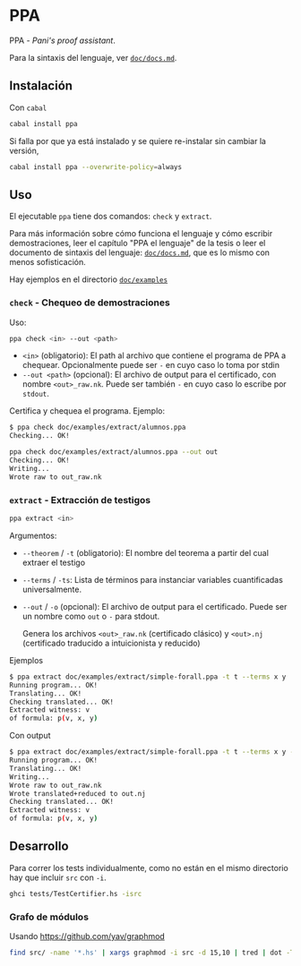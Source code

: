 # PPA

PPA - *Pani's proof assistant*.

Para la sintaxis del lenguaje, ver [`doc/docs.md`](doc/docs.md).

## Instalación

Con `cabal`

```bash
cabal install ppa
```

Si falla por que ya está instalado y se quiere re-instalar sin cambiar la
versión,

```bash
cabal install ppa --overwrite-policy=always
```

## Uso

El ejecutable `ppa` tiene dos comandos: `check` y `extract`.

Para más información sobre cómo funciona el lenguaje y cómo escribir
demostraciones, leer el capítulo "PPA el lenguaje" de la tesis o leer el
documento de sintaxis del lenguaje: [`doc/docs.md`](doc/docs.md), que es lo mismo con menos
sofisticación.

Hay ejemplos en el directorio [`doc/examples`](doc/examples/)

### `check` - Chequeo de demostraciones

Uso:

```bash
ppa check <in> --out <path>
```

- `<in>` (obligatorio): El path al archivo que contiene el programa de PPA a
  chequear. Opcionalmente puede ser `-` en cuyo caso lo toma por stdin
- `--out <path>` (opcional): El archivo de output para el certificado, con nombre
  `<out>_raw.nk`. Puede ser también `-` en cuyo caso lo escribe por `stdout`.

Certifica y chequea el programa. Ejemplo:

```bash
$ ppa check doc/examples/extract/alumnos.ppa               
Checking... OK!
```

```bash
ppa check doc/examples/extract/alumnos.ppa --out out
Checking... OK!
Writing...
Wrote raw to out_raw.nk
```

### `extract` - Extracción de testigos

```bash
ppa extract <in>
```

Argumentos:

- `--theorem` / `-t` (obligatorio): El nombre del teorema a partir del cual
  extraer el testigo
- `--terms` / `-ts`: Lista de términos para instanciar variables cuantificadas
  universalmente.
- `--out` / `-o` (opcional): El archivo de output para el certificado. Puede ser
  un nombre como `out` o `-` para stdout.

  Genera los archivos `<out>_raw.nk` (certificado clásico) y `<out>.nj`
  (certificado traducido a intuicionista y reducido)

Ejemplos

```bash
$ ppa extract doc/examples/extract/simple-forall.ppa -t t --terms x y
Running program... OK!
Translating... OK!
Checking translated... OK!
Extracted witness: v
of formula: p(v, x, y)
```

Con output

```bash
$ ppa extract doc/examples/extract/simple-forall.ppa -t t --terms x y -o out
Running program... OK!
Translating... OK!
Writing...
Wrote raw to out_raw.nk
Wrote translated+reduced to out.nj
Checking translated... OK!
Extracted witness: v
of formula: p(v, x, y)
```

## Desarrollo

Para correr los tests individualmente, como no están en el mismo directorio hay
que incluir `src` con `-i`.

```bash
ghci tests/TestCertifier.hs -isrc
```

### Grafo de módulos

Usando https://github.com/yav/graphmod

```bash
find src/ -name '*.hs' | xargs graphmod -i src -d 15,10 | tred | dot -Tpng > modules.png
```